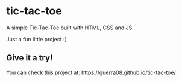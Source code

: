 # tic-tac-toe
A simple Tic-Tac-Toe built with HTML, CSS and JS

Just a fun little project :)

## Give it a try!
You can check this project at: https://guerra08.github.io/tic-tac-toe/
